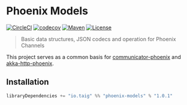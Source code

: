 # Phoenix Models

[![CircleCI](https://circleci.com/gh/Taig/phoenix-models.svg?style=shield)](https://circleci.com/gh/Taig/phoenix-models)
[![codecov](https://codecov.io/gh/Taig/phoenix-models/branch/master/graph/badge.svg)](https://codecov.io/gh/Taig/phoenix-models)
[![Maven](https://img.shields.io/maven-central/v/io.taig/phoenix-models_2.12.svg)](http://search.maven.org/#artifactdetails%7Cio.taig%7phoenix-models_2.12%7C1.0.1%7Cjar)
[![License](https://img.shields.io/badge/license-MIT-blue.svg)](https://raw.githubusercontent.com/Taig/phoenix-models/master/LICENSE)

> Basic data structures, JSON codecs and operation for Phoenix Channels

This project serves as a common basis for [communicator-phoenix][1] and [akka-http-phoenix][2].


## Installation

```scala
libraryDependencies += "io.taig" %% "phoenix-models" % "1.0.1"
```

[1]: https://github.com/Taig/communicator
[2]: https://github.com/Taig/akka-http-phoenix